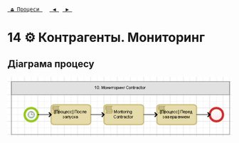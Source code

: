 ﻿[` ⏏ Процеси `](../../README.md)    [` ◀ `](../P13/P13.md)  [` ▶ `](../P15/P15.md)
# 14 ⚙ Контрагенты. Мониторинг

## Діаграма процесу
![P14_Diagram](./Images/P14_Diagram.png)